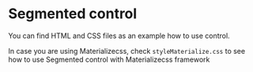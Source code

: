 # Segmented control

You can find HTML and CSS files as an example how to use control.

In case you are using Materializecss, check `styleMaterialize.css` to see how to use Segmented control with Materializecss framework
